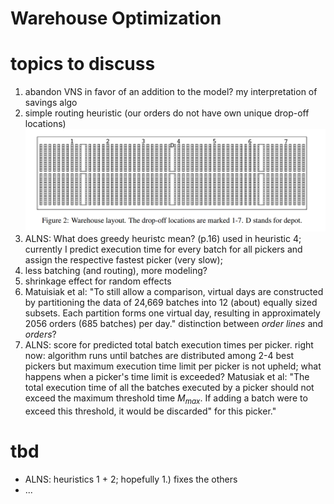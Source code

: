 # Warehouse Optimization

#  topics to discuss

1) abandon VNS in favor of an addition to the model? my interpretation of savings algo
2) simple routing heuristic (our orders do not have own unique drop-off locations)
![](figures/matusiak_warehouse.png)
3) ALNS: What does greedy heuristc mean? (p.16) used in heuristic 4; currently I predict execution time for every batch for all pickers and assign the respective fastest picker (very slow); 
4) less batching (and routing), more modeling?
5) shrinkage effect for random effects
6) Matuisiak et al: "To still allow
a comparison, virtual days are constructed by partitioning the data of 24,669 batches into 12 (about)
equally sized subsets. Each partition forms one virtual day, resulting in approximately 2056 orders (685
batches) per day." distinction between *order lines* and *orders*?
7) ALNS: score for predicted total batch execution times per picker. right now: algorithm runs until batches are distributed among 2-4 best pickers but maximum execution time limit per picker is not upheld; what happens when a picker's time limit is exceeded? Matusiak et al: "The total execution time of all the batches executed by a picker should not exceed the
maximum threshold time $M_{max}$. If adding a batch were to exceed this threshold, it would be discarded"
for this picker."

# tbd

* ALNS: heuristics 1 + 2; hopefully 1.) fixes the others
* ...
